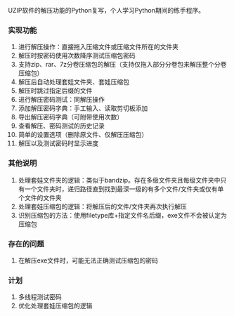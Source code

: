 UZIP软件的解压功能的Python复写，个人学习Python期间的练手程序。

### 实现功能
1. 进行解压操作：直接拖入压缩文件或压缩文件所在的文件夹
2. 解压时按密码使用次数降序测试压缩包密码 
3. 支持zip、rar、7z分卷压缩包的解压（支持仅拖入部分分卷包来解压整个分卷压缩包）
4. 解压后自动处理套娃文件夹、套娃压缩包 
5. 解压时跳过指定后缀的文件 
6. 进行解压密码测试：同解压操作 
7. 添加解压密码字典：手工输入、读取剪切板添加 
8. 导出解压密码字典（可附带使用次数） 
9. 查看解压、密码测试的历史记录 
10. 简单的设置选项（删除原文件、仅解压压缩包）
11. 解压以及测试密码时显示进度

### 其他说明
1. 处理套娃文件夹的逻辑：类似于bandzip。存在多级文件夹且每级文件夹中只有一个文件夹时，递归路径直到找到最深一级的有多个文件/文件夹或仅有单个文件的文件夹
2. 处理套娃压缩包的逻辑：将解压后的文件/文件夹再次执行解压
3. 识别压缩包的方法：使用filetype库+指定文件名后缀，exe文件不会被认定为压缩包

### 存在的问题
1. 在解压exe文件时，可能无法正确测试压缩包的密码

### 计划
1. 多线程测试密码
2. 优化处理套娃压缩包的逻辑
